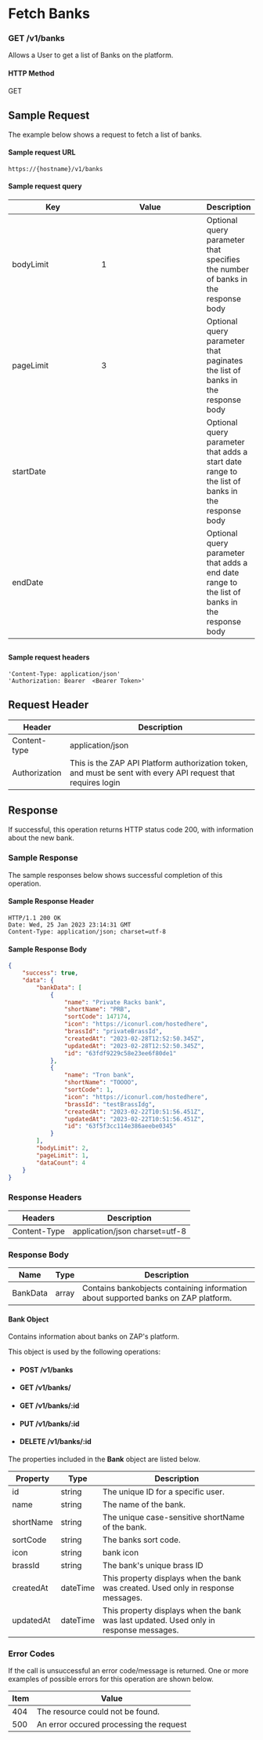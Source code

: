# Fetch Banks

### GET /v1/banks <a href="#top" id="top"></a>

Allows a User to get a list of Banks on the platform.

#### HTTP Method <a href="#top" id="top"></a>

GET

## Sample Request <a href="#samplerequest" id="samplerequest"></a>

The example below shows a request to fetch a list of banks.

#### **Sample request** URL <a href="#top" id="top"></a>

```
https://{hostname}/v1/banks
```

#### **Sample request query** <a href="#top" id="top"></a>

<table><thead><tr><th width="203">Key</th><th width="260">Value</th><th>Description</th></tr></thead><tbody><tr><td>bodyLimit</td><td>1</td><td>Optional query parameter that specifies the number of banks in the response body</td></tr><tr><td>pageLimit</td><td>3</td><td>Optional query parameter that paginates the list of banks in the response body</td></tr><tr><td>startDate</td><td></td><td>Optional query parameter that adds a start date range to the list of banks in the response body</td></tr><tr><td>endDate</td><td></td><td>Optional query parameter that adds a end date range to the list of banks in the response body</td></tr></tbody></table>

## &#x20; <a href="#samplerequest" id="samplerequest"></a>

#### **Sample request headers** <a href="#top" id="top"></a>

```
'Content-Type: application/json'
'Authorization: Bearer  <Bearer Token>'
```

## Request Header <a href="#samplerequest" id="samplerequest"></a>

| Header        | Description                                                                                                   |
| ------------- | ------------------------------------------------------------------------------------------------------------- |
| Content-type  | application/json                                                                                              |
| Authorization | This is the ZAP API Platform authorization token, and must be sent with every API request that requires login |



## Response <a href="#samplerequest" id="samplerequest"></a>

If successful, this operation returns HTTP status code 200, with information about the new bank.

### Sample Response <a href="#samplerequest" id="samplerequest"></a>

The sample responses below shows successful completion of this operation.

#### **Sample** Response Header <a href="#top" id="top"></a>

```
HTTP/1.1 200 OK
Date: Wed, 25 Jan 2023 23:14:31 GMT
Content-Type: application/json; charset=utf-8
```

#### **Sample** Response Body <a href="#top" id="top"></a>

```json
{
    "success": true,
    "data": {
        "bankData": [
            {
                "name": "Private Racks bank",
                "shortName": "PRB",
                "sortCode": 147174,
                "icon": "https://iconurl.com/hostedhere",
                "brassId": "privateBrassId",
                "createdAt": "2023-02-28T12:52:50.345Z",
                "updatedAt": "2023-02-28T12:52:50.345Z",
                "id": "63fdf9229c58e23ee6f80de1"
            },
            {
                "name": "Tron bank",
                "shortName": "TOOOO",
                "sortCode": 1,
                "icon": "https://iconurl.com/hostedhere",
                "brassId": "testBrassIdg",
                "createdAt": "2023-02-22T10:51:56.451Z",
                "updatedAt": "2023-02-22T10:51:56.451Z",
                "id": "63f5f3cc114e386aeebe0345"
            }
        ],
        "bodyLimit": 2,
        "pageLimit": 1,
        "dataCount": 4
    }
}
```

### Response Headers <a href="#samplerequest" id="samplerequest"></a>

| Headers      | Description                    |
| ------------ | ------------------------------ |
| Content-Type | application/json charset=utf-8 |

### Response Body <a href="#samplerequest" id="samplerequest"></a>

| Name     | Type  | Description                                                                         |
| -------- | ----- | ----------------------------------------------------------------------------------- |
| BankData | array | Contains bankobjects containing information  about supported banks on ZAP platform. |

#### Bank Object&#x20;

Contains information about banks on ZAP's platform.

This object is used by the following operations:

* #### POST /v1/banks
* #### GET  /v1/banks/
* #### GET  /v1/banks/:id
* #### PUT  /v1/banks/:id
* #### DELETE  /v1/banks/:id

The properties included in the **Bank** object are listed below.

| Property  | Type     | Description                                                                            |
| --------- | -------- | -------------------------------------------------------------------------------------- |
| id        | string   | The unique ID for a specific user.                                                     |
| name      | string   | The name of the bank.                                                                  |
| shortName | string   | The unique case-sensitive shortName of the bank.                                       |
| sortCode  | string   | The banks sort code.                                                                   |
| icon      | string   | bank icon                                                                              |
| brassId   | string   | The bank's  unique brass ID                                                            |
| createdAt | dateTime | This property displays when the bank was created. Used only in response messages.      |
| updatedAt | dateTime | This property displays when the bank was last updated. Used only in response messages. |

### Error Codes <a href="#samplerequest" id="samplerequest"></a>

If the call is unsuccessful an error code/message is returned. One or more examples of possible errors for this operation are shown below.

| Item | Value                                   |
| ---- | --------------------------------------- |
| 404  | The resource could not be found.        |
| 500  | An error occured processing the request |

